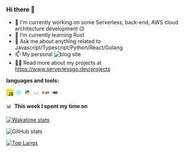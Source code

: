 ### Hi there 👋

- 🔭  I'm currently working on some Serverless, back-end, AWS cloud architecture development 😉
- 🌱  I’m currently learning Rust
- 💬  Ask me about anything related to Javascript/Typescript/Python/React/Golang
- 📫  My personal ![blog site](https://www.serverlessgo.dev/)
- 👨‍💻  Read more about my projects at https://www.serverlessgo.dev/projects

**languages and tools:**  

<code><img height="20" src="https://raw.githubusercontent.com/github/explore/80688e429a7d4ef2fca1e82350fe8e3517d3494d/topics/javascript/javascript.png"></code>
<code><img height="20" src="https://raw.githubusercontent.com/github/explore/80688e429a7d4ef2fca1e82350fe8e3517d3494d/topics/react/react.png"></code>
<code><img height="20" src="https://raw.githubusercontent.com/github/explore/80688e429a7d4ef2fca1e82350fe8e3517d3494d/topics/python/python.png"></code>
<code><img height="20" src="https://raw.githubusercontent.com/github/explore/80688e429a7d4ef2fca1e82350fe8e3517d3494d/topics/mysql/mysql.png"></code>
<code><img height="20" src="https://raw.githubusercontent.com/github/explore/80688e429a7d4ef2fca1e82350fe8e3517d3494d/topics/git/git.png"></code>
<code><img height="20" src="https://raw.githubusercontent.com/github/explore/80688e429a7d4ef2fca1e82350fe8e3517d3494d/topics/go/go.png"></code>

📊 &nbsp;**This week I spent my time on**

<!--START_SECTION:waka-->

<!--END_SECTION:waka-->

[![Wakatime stats](https://github-readme-stats.vercel.app/api/wakatime?username=theexile110&v=2)](https://github.com/the-exile-110/the-exile-110)

![GitHub stats](https://github-readme-stats.vercel.app/api?username=the-exile-110&count_private=true&show_icons=true&theme=dracula)

[![Top Langs](https://github-readme-stats.vercel.app/api/top-langs/?username=the-exile-110&layout=compact)](https://github.com/the-exile-110/the-exile-110)
